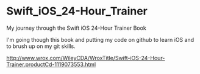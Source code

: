 # Swift_iOS_24-Hour_Trainer
My journey through the Swift iOS 24-Hour Trainer Book

I'm going though this book and putting my code on github to learn iOS and to brush up on my git skills.

http://www.wrox.com/WileyCDA/WroxTitle/Swift-iOS-24-Hour-Trainer.productCd-1119073553.html
